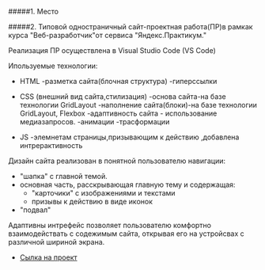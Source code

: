 
#####1. Место

#####2. Типовой одностраничный сайт-проектная работа(ПР)в рамкак курса "Веб-разработчик"от сервиса "Яндекс.Практикум."

Реализация ПР осуществлена в Visual Studio Code (VS Code)

Ипользуемые технологии:

* HTML
    -разметка сайта(блочная структура)
    -гиперссылки

* CSS (внешний вид сайта,стилизация)
    -основа сайта-на базе технологии GridLayout
    -наполнение сайта(блоки)-на базе технологии GridLayout, Flexbox
    -адаптивность сайта - использование медиазапросов. 
    -анимации
    -трасформации

* JS
    -элемнетам страницы,призывающим к действию ,добавлена интрерактивность

Дизайн сайта реализован в понятной пользователю навигации:
 - "шапка" с главной темой.
 - основная часть, расскрывающая главную тему и содержащая:
    * "карточики" с изображениями и текстами
    * призывы к действию в виде иконок
 - "подвал" 

Адаптивны интрефейс позволяет пользователю комфортно взаимодействать с содежимым сайта, открывая его на устройсвах с различной шириной экрана.



* [Сылка на проект](https://semtool.github.io/russian-travel/index.html)

